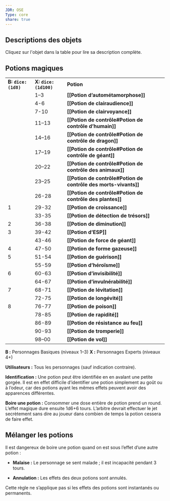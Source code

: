 ```yaml
---
JDR: OSE
Type: core
share: true
---
```


## Descriptions des objets

Cliquez sur l'objet dans la table pour lire sa description complète.

## Potions magiques

|   |   |   |
|---|---|---|
|**B: `dice: (1d8)`**|**X: `dice: (1d100)`**|**Potion**|
||1–3|**[[Potion d’autométamorphose]]**|
||4-6|**[[Potion de clairaudience]]**|
||7-10|**[[Potion de clairvoyance]]**|
||11–13|**[[Potion de contrôle#Potion de contrôle d’humain]]**|
||14–16|**[[Potion de contrôle#Potion de contrôle de dragon]]**|
||17–19|**[[Potion de contrôle#Potion de contrôle de géant]]**|
||20–22|**[[Potion de contrôle#Potion de contrôle des animaux]]**|
||23–25|**[[Potion de contrôle#Potion de contrôle des morts-vivants]]**|
||26-28|**[[Potion de contrôle#Potion de contrôle des plantes]]**|
|1|29-32|**[[Potion de croissance]]**|
||33-35|**[[Potion de détection de trésors]]**|
|2|36-38|**[[Potion de diminution]]**|
|3|39-42|**[[Potion d’ESP]]**|
||43-46|**[[Potion de force de géant]]**|
|4|47-50|**[[Potion de forme gazeuse]]**|
|5|51-54|**[[Potion de guérison]]**|
||55-59|**[[Potion d’héroïsme]]**|
|6|60-63|**[[Potion d’invisibilité]]**|
||64-67|**[[Potion d’invulnérabilité]]**|
|7|68-71|**[[Potion de lévitation]]**|
||72-75|**[[Potion de longévité]]**|
|8|76-77|**[[Potion de poison]]**|
||78-85|**[[Potion de rapidité]]**|
||86-89|**[[Potion de résistance au feu]]**|
||90-93|**[[Potion de tromperie]]**|
||98–00|**[[Potion de vol]]**|

  
**B :** Personnages Basiques (niveaux 1–3) **X :** Personnages Experts (niveaux 4+)

**Utilisateurs :** Tous les personnages (sauf indication contraire).

**Identification :** Une potion peut être identifiée en en avalant une petite gorgée. Il est en effet difficile d’identifier une potion simplement au goût ou à l’odeur, car des potions ayant les mêmes effets peuvent avoir des apparences différentes.

**Boire une potion :** Consommer une dose entière de potion prend un round. L’effet magique dure ensuite 1d6+6 tours. L’arbitre devrait effectuer le jet secrètement sans dire au joueur dans combien de temps la potion cessera de faire effet.

## Mélanger les potions

Il est dangereux de boire une potion quand on est sous l’effet d’une autre potion :

- **Malaise :** Le personnage se sent malade ; il est incapacité pendant 3 tours.

- **Annulation :** Les effets des deux potions sont annulés.

Cette règle ne s’applique pas si les effets des potions sont instantanés ou permanents.